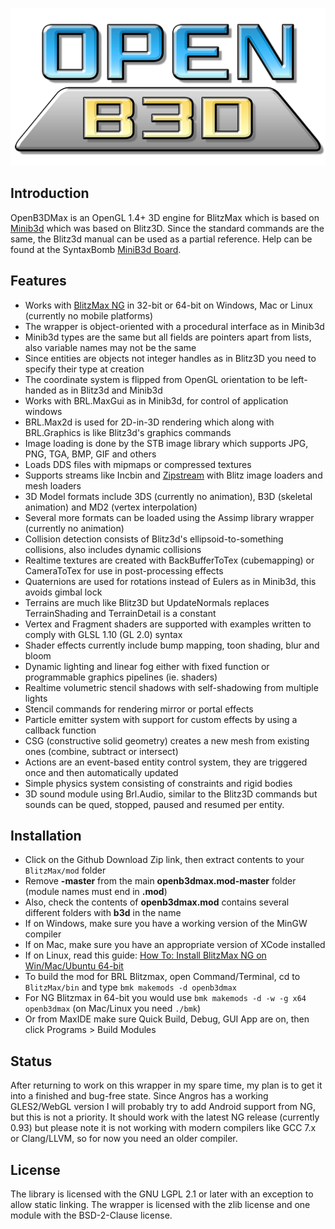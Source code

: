 
![OpenB3DMax](./media/openb3d_logo_512.png)

## Introduction

OpenB3DMax is an OpenGL 1.4+ 3D engine for BlitzMax which is based on [Minib3d](https://github.com/si-design/minib3d) which was based on Blitz3D. Since the standard commands are the same, the Blitz3d manual can be used as a partial reference. Help can be found at the SyntaxBomb [MiniB3d Board](http://www.syntaxbomb.com/index.php/board,20.0.html).

## Features 

* Works with [BlitzMax NG](https://github.com/bmx-ng/bmx-ng/releases) in 32-bit or 64-bit on Windows, Mac or Linux (currently no mobile platforms)
* The wrapper is object-oriented with a procedural interface as in Minib3d
* Minib3d types are the same but all fields are pointers apart from lists, also variable names may not be the same
* Since entities are objects not integer handles as in Blitz3D you need to specify their type at creation
* The coordinate system is flipped from OpenGL orientation to be left-handed as in Blitz3d and Minib3d
* Works with BRL.MaxGui as in Minib3d, for control of application windows
* BRL.Max2d is used for 2D-in-3D rendering which along with BRL.Graphics is like Blitz3d's graphics commands
* Image loading is done by the STB image library which supports JPG, PNG, TGA, BMP, GIF and others
* Loads DDS files with mipmaps or compressed textures
* Supports streams like Incbin and [Zipstream](https://github.com/maxmods/koriolis.mod) with Blitz image loaders and mesh loaders
* 3D Model formats include 3DS (currently no animation), B3D (skeletal animation) and MD2 (vertex interpolation)
* Several more formats can be loaded using the Assimp library wrapper (currently no animation)
* Collision detection consists of Blitz3d's ellipsoid-to-something collisions, also includes dynamic collisions
* Realtime textures are created with BackBufferToTex (cubemapping) or CameraToTex for use in post-processing effects
* Quaternions are used for rotations instead of Eulers as in Minib3d, this avoids gimbal lock
* Terrains are much like Blitz3D but UpdateNormals replaces TerrainShading and TerrainDetail is a constant
* Vertex and Fragment shaders are supported with examples written to comply with GLSL 1.10 (GL 2.0) syntax
* Shader effects currently include bump mapping, toon shading, blur and bloom
* Dynamic lighting and linear fog either with fixed function or programmable graphics pipelines (ie. shaders)
* Realtime volumetric stencil shadows with self-shadowing from multiple lights
* Stencil commands for rendering mirror or portal effects
* Particle emitter system with support for custom effects by using a callback function
* CSG (constructive solid geometry) creates a new mesh from existing ones (combine, subtract or intersect)
* Actions are an event-based entity control system, they are triggered once and then automatically updated
* Simple physics system consisting of constraints and rigid bodies
* 3D sound module using Brl.Audio, similar to the Blitz3D commands but sounds can be qued, stopped, paused and resumed per entity.

## Installation
* Click on the Github Download Zip link, then extract contents to your `BlitzMax/mod` folder
* Remove **-master** from the main **openb3dmax.mod-master** folder (module names must end in **.mod**)
* Also, check the contents of **openb3dmax.mod** contains several different folders with **b3d** in the name
* If on Windows, make sure you have a working version of the MinGW compiler
* If on Mac, make sure you have an appropriate version of XCode installed
* If on Linux, read this guide: [How To: Install BlitzMax NG on Win/Mac/Ubuntu 64-bit](https://www.syntaxbomb.com/index.php/topic,61.0.html)
* To build the mod for BRL Blitzmax, open Command/Terminal, cd to `BlitzMax/bin` and type `bmk makemods -d openb3dmax`
* For NG Blitzmax in 64-bit you would use `bmk makemods -d -w -g x64 openb3dmax` (on Mac/Linux you need `./bmk`)
* Or from MaxIDE make sure Quick Build, Debug, GUI App are on, then click Programs > Build Modules

## Status

After returning to work on this wrapper in my spare time, my plan is to get it into a finished and bug-free state. Since Angros has a working GLES2/WebGL version I will probably try to add Android support from NG, but this is not a priority. It should work with the latest NG release (currently 0.93) but please note it is not working with modern compilers like GCC 7.x or Clang/LLVM, so for now you need an older compiler.

## License

The library is licensed with the GNU LGPL 2.1 or later with an exception to allow static linking. The wrapper is licensed with the zlib license and one module with the BSD-2-Clause license.

